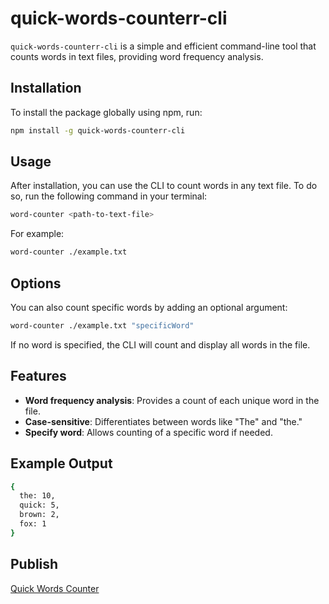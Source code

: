 # quick-words-counterr-cli

`quick-words-counterr-cli` is a simple and efficient command-line tool that counts words in text files, providing word frequency analysis. 

## Installation

To install the package globally using npm, run:

```bash
npm install -g quick-words-counterr-cli
```

## Usage

After installation, you can use the CLI to count words in any text file. To do so, run the following command in your terminal:

```bash
word-counter <path-to-text-file>
```

For example:

```bash
word-counter ./example.txt
```

## Options

You can also count specific words by adding an optional argument:

```bash
word-counter ./example.txt "specificWord"
```

If no word is specified, the CLI will count and display all words in the file.

## Features

- **Word frequency analysis**: Provides a count of each unique word in the file.
- **Case-sensitive**: Differentiates between words like "The" and "the."
- **Specify word**: Allows counting of a specific word if needed.

## Example Output

```bash
{
  the: 10,
  quick: 5,
  brown: 2,
  fox: 1
}
```


## Publish
[Quick Words Counter](https://www.npmjs.com/package/quick-words-counterr-cli)

